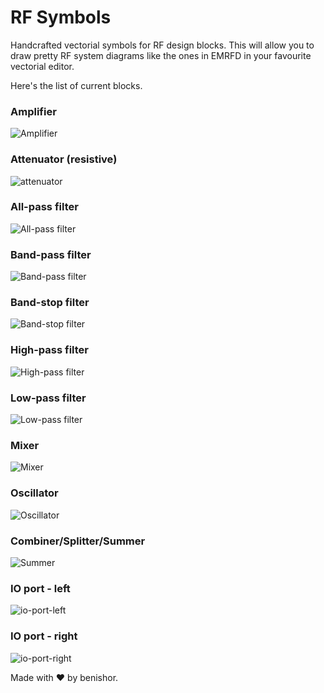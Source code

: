 # RF Symbols
Handcrafted vectorial symbols for RF design blocks. This will allow you to draw pretty RF system diagrams like the ones in EMRFD in your favourite vectorial editor.

Here's the list of current blocks.

### Amplifier
![Amplifier](https://cdn.rawgit.com/benishor/rf-symbols/master/svg/amp.svg)

### Attenuator (resistive)
![attenuator](https://cdn.rawgit.com/benishor/rf-symbols/master/svg/attenuator.svg)

### All-pass filter
![All-pass filter](https://cdn.rawgit.com/benishor/rf-symbols/master/svg/apf.svg)

### Band-pass filter
![Band-pass filter](https://cdn.rawgit.com/benishor/rf-symbols/master/svg/bpf.svg)

### Band-stop filter
![Band-stop filter](https://cdn.rawgit.com/benishor/rf-symbols/master/svg/bsf.svg)

### High-pass filter
![High-pass filter](https://cdn.rawgit.com/benishor/rf-symbols/master/svg/hpf.svg)

### Low-pass filter
![Low-pass filter](https://cdn.rawgit.com/benishor/rf-symbols/master/svg/lpf.svg)

### Mixer
![Mixer](https://cdn.rawgit.com/benishor/rf-symbols/master/svg/mixer.svg)

### Oscillator
![Oscillator](https://cdn.rawgit.com/benishor/rf-symbols/master/svg/osc.svg)

### Combiner/Splitter/Summer
![Summer](https://cdn.rawgit.com/benishor/rf-symbols/master/svg/summer.svg)

### IO port - left
![io-port-left](https://cdn.rawgit.com/benishor/rf-symbols/master/svg/io-left.svg)

### IO port - right
![io-port-right](https://cdn.rawgit.com/benishor/rf-symbols/master/svg/io-right.svg)

Made with :heart: by benishor.
